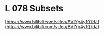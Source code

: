 # L 078 Subsets
 
[https://www.bilibili.com/video/BV1Yp4y1Q7dJ](https://www.bilibili.com/video/BV1Yp4y1Q7dJ)